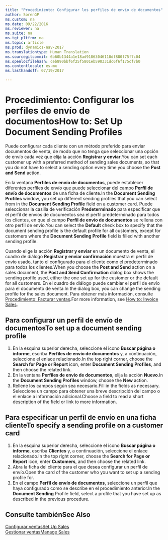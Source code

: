 ```yaml
---
title: "Procedimiento: Configurar los perfiles de envío de documentos"
author: SorenGP
ms.custom: na
ms.date: 09/22/2016
ms.reviewer: na
ms.suite: na
ms.tgt_pltfrm: na
ms.topic: article
ms.prod: dynamics-nav-2017
ms.translationtype: Human Translation
ms.sourcegitcommit: 6b60b1344a1e18ad91863046110df880f75f7c04
ms.openlocfilehash: ceb890bbf6f25f5801eb590331dc6f6f175cf7b0
ms.contentlocale: es-mx
ms.lasthandoff: 07/19/2017

---
```


# <a name="how-to-set-up-document-sending-profiles"></a><span data-ttu-id="c9abe-102">Procedimiento: Configurar los perfiles de envío de documentos</span><span class="sxs-lookup"><span data-stu-id="c9abe-102">How to: Set Up Document Sending Profiles</span></span>
<span data-ttu-id="c9abe-103">Puede configurar cada cliente con un método preferido para enviar documentos de venta, de modo que no tenga que seleccionar una opción de envío cada vez que elija la acción **Registrar y enviar**.</span><span class="sxs-lookup"><span data-stu-id="c9abe-103">You can set each customer up with a preferred method of sending sales documents, so that you do not have to select a sending option every time you choose the **Post and Send** action.</span></span>

<span data-ttu-id="c9abe-104">En la ventana **Perfiles de envío de documentos**, puede establecer diferentes perfiles de envío que puede seleccionar del campo **Perfil de envío de documentos** de una ficha de cliente.</span><span class="sxs-lookup"><span data-stu-id="c9abe-104">In the **Document Sending Profiles** window, you set up different sending profiles that you can select from in the **Document Sending Profile** field on a customer card.</span></span> <span data-ttu-id="c9abe-105">Puede seleccionar la casilla de verificación **Predeterminado** para especificar que el perfil de envíos de documentos sea el perfil predeterminado para todos los clientes, en que el campo **Perfil de envío de documentos** se rellena con otro perfil de envío.</span><span class="sxs-lookup"><span data-stu-id="c9abe-105">You can select the **Default** check box to specify that the document sending profile is the default profile for all customers, except for customers where the **Document Sending Profile** field is filled with another sending profile.</span></span>

<span data-ttu-id="c9abe-106">Cuando elige la acción **Registrar y enviar** en un documento de venta, el cuadro de diálogo **Registrar y enviar confirmación** muestra el perfil de envío usado, tanto el configurado para el cliente como el predeterminado para todos los clientes.</span><span class="sxs-lookup"><span data-stu-id="c9abe-106">When you choose the **Post and Send** action on a sales document, the **Post and Send Confirmation** dialog box shows the sending profile used, either the one set up for the customer or the default for all customers.</span></span> <span data-ttu-id="c9abe-107">En el cuadro de diálogo puede cambiar el perfil de envío para el documento de venta.</span><span class="sxs-lookup"><span data-stu-id="c9abe-107">In the dialog box, you can change the sending profile for the sales document.</span></span> <span data-ttu-id="c9abe-108">Para obtener más información, consulte [Procedimiento: Facturar ventas](sales-how-invoice-sales.md).</span><span class="sxs-lookup"><span data-stu-id="c9abe-108">For more information, see [How to: Invoice Sales](sales-how-invoice-sales.md).</span></span>

## <a name="to-set-up-a-document-sending-profile"></a><span data-ttu-id="c9abe-109">Para configurar un perfil de envío de documentos</span><span class="sxs-lookup"><span data-stu-id="c9abe-109">To set up a document sending profile</span></span>
1. <span data-ttu-id="c9abe-110">En la esquina superior derecha, seleccione el icono **Buscar página o informe**, escriba **Perfiles de envío de documentos** y, a continuación, seleccione el enlace relacionado.</span><span class="sxs-lookup"><span data-stu-id="c9abe-110">In the top right corner, choose the **Search for Page or Report** icon, enter **Document Sending Profiles**, and then choose the related link.</span></span>
2. <span data-ttu-id="c9abe-111">En la ventana **Perfiles de envío de documentos**, elija la acción **Nuevo**.</span><span class="sxs-lookup"><span data-stu-id="c9abe-111">In the **Document Sending Profiles** window, choose the **New** action.</span></span>
3. <span data-ttu-id="c9abe-112">Rellene los campos según sea necesario.</span><span class="sxs-lookup"><span data-stu-id="c9abe-112">Fill in the fields as necessary.</span></span> <span data-ttu-id="c9abe-113">Seleccione un campo para obtener una breve descripción del campo o el enlace a información adicional.</span><span class="sxs-lookup"><span data-stu-id="c9abe-113">Choose a field to read a short description of the field or link to more information.</span></span>

## <a name="to-specify-a-sending-profile-on-a-customer-card"></a><span data-ttu-id="c9abe-114">Para especificar un perfil de envío en una ficha cliente</span><span class="sxs-lookup"><span data-stu-id="c9abe-114">To specify a sending profile on a customer card</span></span>
1. <span data-ttu-id="c9abe-115">En la esquina superior derecha, seleccione el icono **Buscar página o informe**, escriba **Clientes** y, a continuación, seleccione el enlace relacionado.</span><span class="sxs-lookup"><span data-stu-id="c9abe-115">In the top right corner, choose the **Search for Page or Report** icon, enter **Customers**, and then choose the related link.</span></span>
2. <span data-ttu-id="c9abe-116">Abra la ficha del cliente para el que desea configurar un perfil de envío.</span><span class="sxs-lookup"><span data-stu-id="c9abe-116">Open the card of the customer who you want to set up a sending profile for.</span></span>
3. <span data-ttu-id="c9abe-117">En el campo **Perfil de envío de documentos**, seleccione un perfil que haya configurado como se describe en el procedimiento anterior.</span><span class="sxs-lookup"><span data-stu-id="c9abe-117">In the **Document Sending** Profile field, select a profile that you have set up as described in the previous procedure.</span></span>

## <a name="see-also"></a><span data-ttu-id="c9abe-118">Consulte también</span><span class="sxs-lookup"><span data-stu-id="c9abe-118">See Also</span></span>  
[<span data-ttu-id="c9abe-119">Configurar ventas</span><span class="sxs-lookup"><span data-stu-id="c9abe-119">Set Up Sales</span></span>](sales-setup-sales.md)  
[<span data-ttu-id="c9abe-120">Gestionar ventas</span><span class="sxs-lookup"><span data-stu-id="c9abe-120">Manage Sales</span></span>](sales-manage-sales.md)

